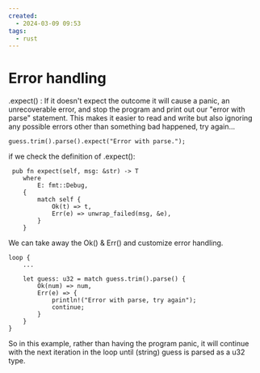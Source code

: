```yaml
---
created:
  - 2024-03-09 09:53
tags:
  - rust
---
```

# Error handling

.expect() : If it doesn't expect the outcome it will cause a panic, an unrecoverable error, and stop the program and print out our "error with parse" statement.  This makes it easier to read and write but also ignoring any possible errors other than something bad happened, try again...
```
guess.trim().parse().expect("Error with parse.");
```

if we check the definition of .expect():
```
 pub fn expect(self, msg: &str) -> T
    where
        E: fmt::Debug,
    {
        match self {
            Ok(t) => t,
            Err(e) => unwrap_failed(msg, &e),
        }
    }
```

We can take away the Ok() & Err() and customize error handling.
```
loop {
	...

	let guess: u32 = match guess.trim().parse() {
		Ok(num) => num,
		Err(e) => {
			println!("Error with parse, try again");
			continue;
		}
	}
}
```
So in this example, rather than having the program panic, it will continue with the next iteration in the loop until (string) guess is parsed as a u32 type.